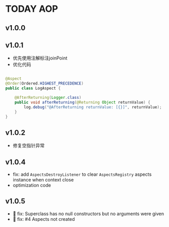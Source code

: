 # TODAY AOP

## v1.0.0

## v1.0.1
- 优先使用注解标注joinPoint
- 优化代码


```java

@Aspect
@Order(Ordered.HIGHEST_PRECEDENCE)
public class LogAspect {

	@AfterReturning(Logger.class)
	public void afterReturning(@Returning Object returnValue) {
		log.debug("@AfterReturning returnValue: [{}]", returnValue);
	}
}

```

## v1.0.2
- 修复空指针异常

## v1.0.4
- fix: add `AspectsDestroyListener` to clear `AspectsRegistry` aspects instance when context close 
- optimization code



## v1.0.5

- :bug: fix: Superclass has no null constructors but no arguments were given
- :bug: fix: #4 Aspects not created






